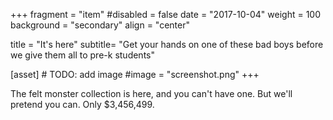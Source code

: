 +++
fragment = "item"
#disabled = false
date = "2017-10-04"
weight = 100
background = "secondary"
align = "center"

title = "It's here"
subtitle= "Get your hands on one of these bad boys before we give them all to pre-k students"


[asset]
    # TODO: add image
  #image = "screenshot.png"
+++

The felt monster collection is here, and you can't have one. But we'll pretend you can. Only $3,456,499.

